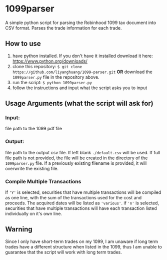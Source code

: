 # 1099parser

A simple python script for parsing the Robinhood 1099 tax document into CSV format.
Parses the trade information for each trade.

## How to use

1. have python installed. If you don't have it installed download it here: https://www.python.org/downloads/
2. clone this repository: `$ git clone https://github.com/liyanghuang/1099-parser.git` **OR** download the `1099parser.py` file in the repository above.
3. run the script: `$ python 1099parser.py`
4. follow the instructions and input what the script asks you to input

## Usage Arguments (what the script will ask for)

### Input:
file path to the 1099 pdf file

### Output: 
file path to the output csv file. If left blank `./default.csv` will be used. If full file path is not provided, the file will be created in the directory of the `1099parser.py` file. If a previously existing filename is provided, it will overwrite the existing file.

### Compile Multiple Transactions
If `'Y'` is selected, securities that have multiple transactions will be compiled as one line, with the sum of the transactions used for the cost and proceeds. The acquired dates will be listed as `'various'`. if `'n'` is selected, securities that have multiple transactions will have each transaction listed individually on it's own line.

## Warning

Since I only have short-term trades on my 1099, I am unaware if long term trades have a different structure when listed in the 1099, thus I am unable to guarantee that the script will work with long term trades.


